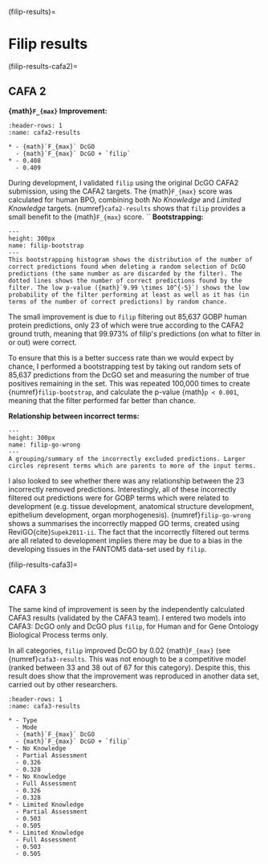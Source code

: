 (filip-results)=
# Filip results 

(filip-results-cafa2)=
## CAFA 2
[//]: # (TODO: Explain how I calculated it differently - based on only the types of things I was trying to do, which is why it's a bigger number)

**{math}`F_{max}` Improvement:** 

```{list-table} CAFA2 data f-max results for DcGO and filip
:header-rows: 1
:name: cafa2-results

* - {math}`F_{max}` DcGO
  - {math}`F_{max}` DcGO + `filip`
* - 0.408
  - 0.409
```

During development, I validated `filip` using the original DcGO CAFA2 submission, using the CAFA2 targets.
The {math}`F_{max}` score was calculated for human BPO, combining both *No Knowledge* and *Limited Knowledge* targets. 
{numref}`cafa2-results` shows that `filip` provides a small benefit to the {math}`F_{max}` score. 
``
**Bootstrapping:** 

```{figure} ../images/filip_bootstrap.png
---
height: 300px
name: filip-bootstrap
---
This bootstrapping histogram shows the distribution of the number of correct predictions found when deleting a random selection of DcGO predictions (the same number as are discarded by the filter). The dotted lines shows the number of correct predictions found by the filter. The low p-value ({math}`9.99 \times 10^{-5}`) shows the low probability of the filter performing at least as well as it has (in terms of the number of correct predictions) by random chance.
```

The small improvement is due to `filip` filtering out 85,637 GOBP human protein predictions, only 23 of which were true according to the CAFA2 ground truth, meaning that 99.973% of filip's predictions (on what to filter in or out) were correct.

[//]: # (TODO: Explain that the majority of predictions are false, since e.g. DcGO predicts up to 5% of the space of all possible predictions is true - with varying confidence)

To ensure that this is a better success rate than we would expect by chance, I performed a bootstrapping test by taking out random sets of 85,637 predictions from the DcGO set and measuring the number of true positives remaining in the set. 
This was repeated 100,000 times to create {numref}`filip-bootstrap`, and calculate the p-value {math}`p < 0.001`, meaning that the filter performed far better than chance.

**Relationship between incorrect terms:** 

```{figure} ../images/revigo_filip_wrong_cafa2.png
---
height: 300px
name: filip-go-wrong
---
A grouping/summary of the incorrectly excluded predictions. Larger circles represent terms which are parents to more of the input terms.
```

I also looked to see whether there was any relationship between the 23 incorrectly removed predictions. 
Interestingly, all of these incorrectly filtered out predictions were for GOBP terms which were related to development (e.g. tissue development, anatomical structure development, epithelium development, organ morphogenesis). 
{numref}`filip-go-wrong` shows a summarises the incorrectly mapped GO terms, created using ReviGO{cite}`Supek2011-ii`. 
The fact that the incorrectly filtered out terms are all related to development implies there may be due to a bias in the developing tissues in the FANTOM5 data-set used by `filip`.

(filip-results-cafa3)=
## CAFA 3 

[//]: # (TODO: Explain validation in more detail)

The same kind of improvement is seen by the independently calculated CAFA3 results (validated by the CAFA3 team).
I entered two models into CAFA3: DcGO only and DcGO plus `filip`, for Human and for Gene Ontology Biological Process terms only. 

In all categories, `filip` improved DcGO by 0.02 {math}`F_{max}` (see {numref}`cafa3-results`. 
This was not enough to be a competitive model (ranked between 33 and 38 out of 67 for this category).
Despite this, this result does show that the improvement was reproduced in another data set, carried out by other researchers.
 
[//]: # (TODO: Change labels to more sensible, e.g. type1 == -un-known, check)

[//]: # (NOTE: Type1 = no knowledge, type2 = limited knowledge, Mode1 = Full Assessement, Mode2 = Partial Assessment)

```{list-table} CAFA3 f-max results for DcGO and filip
:header-rows: 1
:name: cafa3-results

* - Type
  - Mode
  - {math}`F_{max}` DcGO
  - {math}`F_{max}` DcGO + `filip`
* - No Knowledge
  - Partial Assessment
  - 0.326
  - 0.328
* - No Knowledge
  - Full Assessment
  - 0.326
  - 0.328
* - Limited Knowledge
  - Partial Assessment
  - 0.503
  - 0.505
* - Limited Knowledge
  - Full Assessment
  - 0.503
  - 0.505
```

<!--

## Coverage

We have seen that `filip` was successful for 99.973% of it's "choices", but that the number of decisions it could make were not enough to usefully boost the performance of the predictor it was tested on.
This reveals that the limited success of `filip` on the CAFA data is due to it's poor mapping coverage. 

### Using `uberon-py`

### Overall
-->